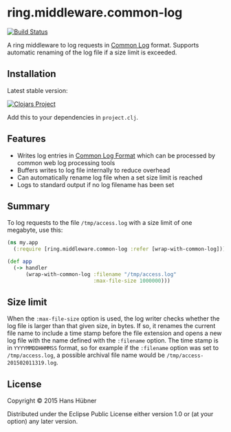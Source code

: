 # ring.middleware.common-log #

[![Build Status](https://travis-ci.org/hanshuebner/ring.middleware.common-log.svg?branch=master)](https://travis-ci.org/hanshuebner/ring.middleware.common-log)

A ring middleware to log requests in
[Common Log](http://en.wikipedia.org/wiki/Common_Log_Format) format.
Supports automatic renaming of the log file if a size limit is
exceeded.

## Installation ##

Latest stable version:

[![Clojars Project](http://clojars.org/ring.middleware.common-log/latest-version.svg)](http://clojars.org/ring.middleware.common-log)

Add this to your dependencies in `project.clj`.

## Features ##

 - Writes log entries in [Common Log Format](http://en.wikipedia.org/wiki/Common_Log_Format) which can be processed by common web log processing tools
 - Buffers writes to log file internally to reduce overhead
 - Can automatically rename log file when a set size limit is reached
 - Logs to standard output if no log filename has been set

## Summary ##

To log requests to the file `/tmp/access.log` with a size limit of one
megabyte, use this:

```clojure
(ns my.app
  (:require [ring.middleware.common-log :refer [wrap-with-common-log]))

(def app
  (-> handler
      (wrap-with-common-log :filename "/tmp/access.log"
                            :max-file-size 1000000)))
```

## Size limit ##

When the `:max-file-size` option is used, the log writer checks
whether the log file is larger than that given size, in bytes.  If so,
it renames the current file name to include a time stamp before the
file extension and opens a new log file with the name defined with the
`:filename` option.  The time stamp is in `YYYYMMDDHHMMSS` format, so
for example if the `:filename` option was set to `/tmp/access.log`, a
possible archival file name would be `/tmp/access-201502011319.log`.

## License ##

Copyright © 2015 Hans Hübner

Distributed under the Eclipse Public License either version 1.0 or (at
your option) any later version.
